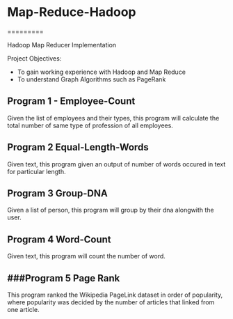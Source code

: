 # Map-Reduce-Hadoop
=========

Hadoop Map Reducer Implementation


Project Objectives:
 - To gain working experience with Hadoop and Map Reduce
 - To understand Graph Algorithms such as PageRank
 
Program 1 - Employee-Count
---
Given the list of employees and their types, this program will calculate the total number of same type of profession of all employees. 


Program 2  Equal-Length-Words
---
Given text, this program given an output of number of words occured in text for particular length. 


Program 3 Group-DNA
---
Given a list of person, this program will group by their dna alongwith the user. 


Program 4 Word-Count
---
Given text, this program will count the number of word. 


###Program 5 Page Rank
---
This program ranked the Wikipedia PageLink dataset in order of popularity, where popularity was decided by the number of articles that linked from one article. 
 